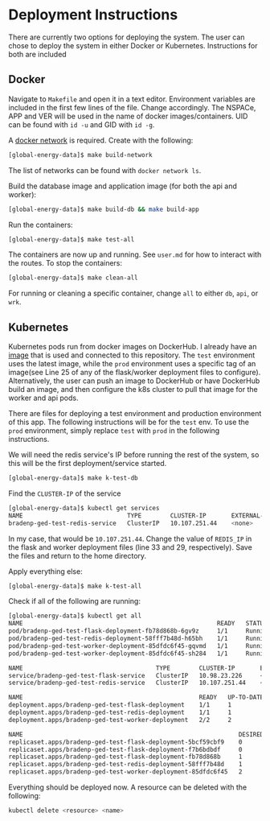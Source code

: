 # Deployment Instructions

There are currently two options for deploying the system. The user can chose to deploy the system in either Docker or Kubernetes. Instructions for both are included

## Docker

Navigate to `Makefile` and open it in a text editor. Environment variables are included in the first few lines of the file. Change accordingly. The NSPACe, APP and VER will be used in the name of docker images/containers. UID can be found with `id -u` and GID with `id -g`. 

A [docker network](https://docs.docker.com/network/network-tutorial-standalone/) is required. Create with the following:
```bash
[global-energy-data]$ make build-network
```

The list of networks can be found with `docker network ls`.

Build the database image and application image (for both the api and worker):

```bash
[global-energy-data]$ make build-db && make build-app
```

Run the containers:

```bash
[global-energy-data]$ make test-all
```

The containers are now up and running. See `user.md` for how to interact with the routes. To stop the containers:

```bash
[global-energy-data]$ make clean-all
```

For running or cleaning a specific container, change `all` to either `db`, `api`, or `wrk`.

## Kubernetes

Kubernetes pods run from docker images on DockerHub. I already have an [image](https://hub.docker.com/repository/docker/bradenpecora/global-energy-data-app/general) that is used and connected to this repository. The `test` environment uses the latest image, while the `prod` environment uses a specific tag of an image(see Line 25 of any of the flask/worker deployment files to configure). Alternatively, the user can push an image to DockerHub or have DockerHub build an image, and then configure the k8s cluster to pull that image for the worker and api pods.

There are files for deploying a test environment and production environment of this app. The following instructions will be for the `test` env. To use the `prod` environment, simply replace `test` with `prod` in the following instructions. 

We will need the redis service's IP before running the rest of the system, so this will be the first deployment/service started.

```bash
[global-energy-data]$ make k-test-db
```

Find the `CLUSTER-IP` of the service

```bash
[global-energy-data]$ kubectl get services
NAME                             TYPE        CLUSTER-IP       EXTERNAL-IP   PORT(S)          AGE
bradenp-ged-test-redis-service   ClusterIP   10.107.251.44    <none>        6379/TCP         148m
```

In my case, that would be `10.107.251.44`. Change the value of `REDIS_IP` in the flask and worker deployment files (line 33 and 29, respectively). Save the files and return to the home directory.

Apply everything else:

```bash
[global-energy-data]$ make k-test-all
```

Check if all of the following are running:

```bash
[global-energy-data]$ kubectl get all
NAME                                                      READY   STATUS    RESTARTS   AGE
pod/bradenp-ged-test-flask-deployment-fb78d868b-6gv9z     1/1     Running   6          115m
pod/bradenp-ged-test-redis-deployment-58fff7b48d-h65bh    1/1     Running   0          146m
pod/bradenp-ged-test-worker-deployment-85dfdc6f45-gqvmd   1/1     Running   0          107m
pod/bradenp-ged-test-worker-deployment-85dfdc6f45-sh284   1/1     Running   0          107m

NAME                                     TYPE        CLUSTER-IP       EXTERNAL-IP   PORT(S)          AGE
service/bradenp-ged-test-flask-service   ClusterIP   10.98.23.226     <none>        5000/TCP         145m
service/bradenp-ged-test-redis-service   ClusterIP   10.107.251.44    <none>        6379/TCP         158m

NAME                                                 READY   UP-TO-DATE   AVAILABLE   AGE
deployment.apps/bradenp-ged-test-flask-deployment    1/1     1            1           145m
deployment.apps/bradenp-ged-test-redis-deployment    1/1     1            1           146m
deployment.apps/bradenp-ged-test-worker-deployment   2/2     2            2           107m

NAME                                                            DESIRED   CURRENT   READY   AGE
replicaset.apps/bradenp-ged-test-flask-deployment-5bcf59cbf9    0         0         0       125m
replicaset.apps/bradenp-ged-test-flask-deployment-f7b6bdbdf     0         0         0       145m
replicaset.apps/bradenp-ged-test-flask-deployment-fb78d868b     1         1         1       115m
replicaset.apps/bradenp-ged-test-redis-deployment-58fff7b48d    1         1         1       146m
replicaset.apps/bradenp-ged-test-worker-deployment-85dfdc6f45   2         2         2       107m
```

Everything should be deployed now. A resource can be deleted with the following:

```bash
kubectl delete <resource> <name>
```